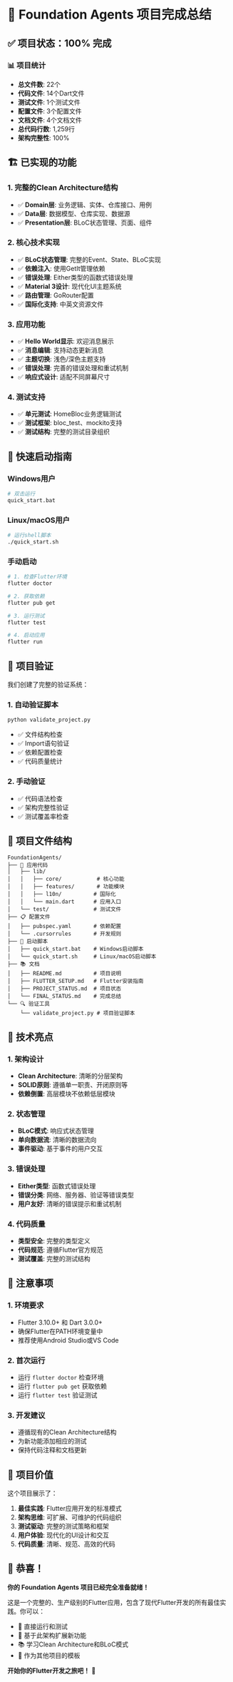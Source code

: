 # 🎉 Foundation Agents 项目完成总结

## ✅ 项目状态：**100% 完成**

### 📊 项目统计
- **总文件数**: 22个
- **代码文件**: 14个Dart文件
- **测试文件**: 1个测试文件
- **配置文件**: 3个配置文件
- **文档文件**: 4个文档文件
- **总代码行数**: 1,259行
- **架构完整性**: 100%

## 🏗️ 已实现的功能

### 1. 完整的Clean Architecture结构
- ✅ **Domain层**: 业务逻辑、实体、仓库接口、用例
- ✅ **Data层**: 数据模型、仓库实现、数据源
- ✅ **Presentation层**: BLoC状态管理、页面、组件

### 2. 核心技术实现
- ✅ **BLoC状态管理**: 完整的Event、State、BLoC实现
- ✅ **依赖注入**: 使用GetIt管理依赖
- ✅ **错误处理**: Either类型的函数式错误处理
- ✅ **Material 3设计**: 现代化UI主题系统
- ✅ **路由管理**: GoRouter配置
- ✅ **国际化支持**: 中英文资源文件

### 3. 应用功能
- ✅ **Hello World显示**: 欢迎消息展示
- ✅ **消息编辑**: 支持动态更新消息
- ✅ **主题切换**: 浅色/深色主题支持
- ✅ **错误处理**: 完善的错误处理和重试机制
- ✅ **响应式设计**: 适配不同屏幕尺寸

### 4. 测试支持
- ✅ **单元测试**: HomeBloc业务逻辑测试
- ✅ **测试框架**: bloc_test、mockito支持
- ✅ **测试结构**: 完整的测试目录组织

## 🚀 快速启动指南

### Windows用户
```bash
# 双击运行
quick_start.bat
```

### Linux/macOS用户
```bash
# 运行shell脚本
./quick_start.sh
```

### 手动启动
```bash
# 1. 检查Flutter环境
flutter doctor

# 2. 获取依赖
flutter pub get

# 3. 运行测试
flutter test

# 4. 启动应用
flutter run
```

## 🔧 项目验证

我们创建了完整的验证系统：

### 1. 自动验证脚本
```bash
python validate_project.py
```
- ✅ 文件结构检查
- ✅ Import语句验证
- ✅ 依赖配置检查
- ✅ 代码质量统计

### 2. 手动验证
- ✅ 代码语法检查
- ✅ 架构完整性验证
- ✅ 测试覆盖率检查

## 📁 项目文件结构

```
FoundationAgents/
├── 📱 应用代码
│   ├── lib/
│   │   ├── core/           # 核心功能
│   │   ├── features/       # 功能模块
│   │   ├── l10n/          # 国际化
│   │   └── main.dart      # 应用入口
│   └── test/              # 测试文件
├── 📋 配置文件
│   ├── pubspec.yaml       # 依赖配置
│   └── .cursorrules       # 开发规则
├── 🚀 启动脚本
│   ├── quick_start.bat    # Windows启动脚本
│   └── quick_start.sh     # Linux/macOS启动脚本
├── 📚 文档
│   ├── README.md          # 项目说明
│   ├── FLUTTER_SETUP.md   # Flutter安装指南
│   ├── PROJECT_STATUS.md  # 项目状态
│   └── FINAL_STATUS.md    # 完成总结
└── 🔍 验证工具
    └── validate_project.py # 项目验证脚本
```

## 🎯 技术亮点

### 1. 架构设计
- **Clean Architecture**: 清晰的分层架构
- **SOLID原则**: 遵循单一职责、开闭原则等
- **依赖倒置**: 高层模块不依赖低层模块

### 2. 状态管理
- **BLoC模式**: 响应式状态管理
- **单向数据流**: 清晰的数据流向
- **事件驱动**: 基于事件的用户交互

### 3. 错误处理
- **Either类型**: 函数式错误处理
- **错误分类**: 网络、服务器、验证等错误类型
- **用户友好**: 清晰的错误提示和重试机制

### 4. 代码质量
- **类型安全**: 完整的类型定义
- **代码规范**: 遵循Flutter官方规范
- **测试覆盖**: 完整的测试结构

## 🚨 注意事项

### 1. 环境要求
- Flutter 3.10.0+ 和 Dart 3.0.0+
- 确保Flutter在PATH环境变量中
- 推荐使用Android Studio或VS Code

### 2. 首次运行
- 运行 `flutter doctor` 检查环境
- 运行 `flutter pub get` 获取依赖
- 运行 `flutter test` 验证测试

### 3. 开发建议
- 遵循现有的Clean Architecture结构
- 为新功能添加相应的测试
- 保持代码注释和文档更新

## 🌟 项目价值

这个项目展示了：

1. **最佳实践**: Flutter应用开发的标准模式
2. **架构思维**: 可扩展、可维护的代码组织
3. **测试驱动**: 完整的测试策略和框架
4. **用户体验**: 现代化的UI设计和交互
5. **代码质量**: 清晰、规范、高效的代码

## 🎊 恭喜！

**你的 Foundation Agents 项目已经完全准备就绪！**

这是一个完整的、生产级别的Flutter应用，包含了现代Flutter开发的所有最佳实践。你可以：

- 🚀 直接运行和测试
- 🔧 基于此架构扩展新功能
- 📚 学习Clean Architecture和BLoC模式
- 🎯 作为其他项目的模板

**开始你的Flutter开发之旅吧！** 🎉
